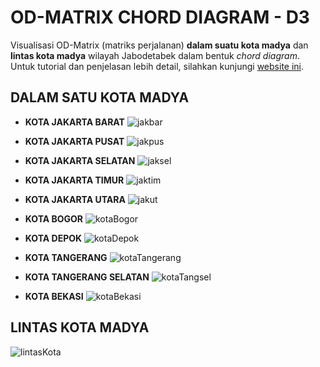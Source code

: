 # OD-MATRIX CHORD DIAGRAM - D3
Visualisasi OD-Matrix (matriks perjalanan) **dalam suatu kota madya** dan **lintas kota madya** wilayah Jabodetabek dalam bentuk _chord diagram_. Untuk tutorial dan penjelasan  lebih detail, silahkan kunjungi [website ini](https://www.visualcinnamon.com/2016/06/orientation-gradient-d3-chord-diagram).


## DALAM SATU KOTA MADYA
* **KOTA JAKARTA BARAT**
![jakbar](https://user-images.githubusercontent.com/48954802/77220004-f38e0680-6b6d-11ea-892d-b23390a2784e.png)

* **KOTA JAKARTA PUSAT**
![jakpus](https://user-images.githubusercontent.com/48954802/77220669-11129e80-6b75-11ea-94c9-47e20b735d8a.png)

* **KOTA JAKARTA SELATAN**
![jaksel](https://user-images.githubusercontent.com/48954802/77220673-18d24300-6b75-11ea-8c14-4266f2abeedd.png)

* **KOTA JAKARTA TIMUR**
![jaktim](https://user-images.githubusercontent.com/48954802/77220675-1e2f8d80-6b75-11ea-8dec-50dbabf7475f.png)

* **KOTA JAKARTA UTARA**
![jakut](https://user-images.githubusercontent.com/48954802/77220676-24256e80-6b75-11ea-854a-f1c324bdab95.png)

* **KOTA BOGOR**
![kotaBogor](https://user-images.githubusercontent.com/48954802/77220684-2e476d00-6b75-11ea-9d52-539555eecfb5.png)

* **KOTA DEPOK**
![kotaDepok](https://user-images.githubusercontent.com/48954802/77220687-30113080-6b75-11ea-9d10-7471917208d6.png)

* **KOTA TANGERANG**
![kotaTangerang](https://user-images.githubusercontent.com/48954802/77220688-343d4e00-6b75-11ea-9607-b5c17594f25d.png)

* **KOTA TANGERANG SELATAN**
![kotaTangsel](https://user-images.githubusercontent.com/48954802/77220690-3a332f00-6b75-11ea-9a3c-cbcc5d1009d0.png)

* **KOTA BEKASI**
![kotaBekasi](https://user-images.githubusercontent.com/48954802/77220678-28518c00-6b75-11ea-8c27-3d75ab644afb.png)


## LINTAS KOTA MADYA
![lintasKota](https://user-images.githubusercontent.com/48954802/77239191-43baa680-6c0a-11ea-80b1-8b770bb589de.png)

